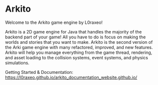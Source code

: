 # Arkito
Welcome to the Arkito game engine by L0raxeo!

Arkito is a 2D game engine for Java that handles the majority of the backend part of your game! All you have to do is focus on making the worlds and stories that you want to make. Arkito is the second version of the Arki game engine with many refactored, improved, and new features. Arkito will help you manage everything from the game thread, rendering, and asset loading to the collision systems, event systems, and physics simulations.

Getting Started & Documentation:
https://l0raxeo.github.io/arkito_documentation_website.github.io/
